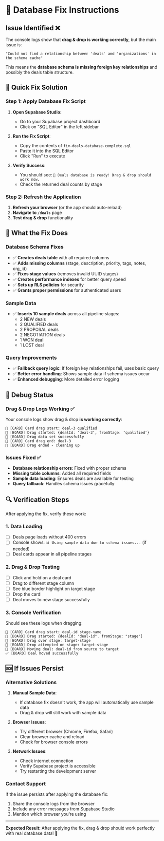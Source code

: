 # 🔧 Database Fix Instructions

## Issue Identified ❌

The console logs show that **drag & drop is working correctly**, but the main issue is:

```
"Could not find a relationship between 'deals' and 'organizations' in the schema cache"
```

This means the **database schema is missing foreign key relationships** and possibly the deals table structure.

## 🚀 Quick Fix Solution

### Step 1: Apply Database Fix Script

1. **Open Supabase Studio**:
   - Go to your Supabase project dashboard
   - Click on "SQL Editor" in the left sidebar

2. **Run the Fix Script**:
   - Copy the contents of `fix-deals-database-complete.sql`
   - Paste it into the SQL Editor
   - Click "Run" to execute

3. **Verify Success**:
   - You should see: `🚀 Deals database is ready! Drag & drop should work now.`
   - Check the returned deal counts by stage

### Step 2: Refresh the Application

1. **Refresh your browser** (or the app should auto-reload)
2. **Navigate to `/deals`** page
3. **Test drag & drop** functionality

## 🎯 What the Fix Does

### Database Schema Fixes
- ✅ **Creates deals table** with all required columns
- ✅ **Adds missing columns** (stage, description, priority, tags, notes, org_id)
- ✅ **Fixes stage values** (removes invalid UUID stages)
- ✅ **Creates performance indexes** for better query speed
- ✅ **Sets up RLS policies** for security
- ✅ **Grants proper permissions** for authenticated users

### Sample Data
- ✅ **Inserts 10 sample deals** across all pipeline stages:
  - 2 NEW deals
  - 2 QUALIFIED deals  
  - 2 PROPOSAL deals
  - 2 NEGOTIATION deals
  - 1 WON deal
  - 1 LOST deal

### Query Improvements
- ✅ **Fallback query logic**: If foreign key relationships fail, uses basic query
- ✅ **Better error handling**: Shows sample data if schema issues occur
- ✅ **Enhanced debugging**: More detailed error logging

## 🐞 Debug Status

### Drag & Drop Logs Working ✅
Your console logs show drag & drop **is working correctly**:
```
🎯 [CARD] Card drag start: deal-3 qualified
🎯 [BOARD] Drag started: {dealId: 'deal-3', fromStage: 'qualified'}
🎯 [BOARD] Drag data set successfully
🎯 [CARD] Card drag end: deal-3
🎯 [BOARD] Drag ended - cleaning up
```

### Issues Fixed ✅
- **Database relationship errors**: Fixed with proper schema
- **Missing table columns**: Added all required fields
- **Sample data loading**: Ensures deals are available for testing
- **Query fallback**: Handles schema issues gracefully

## 🔍 Verification Steps

After applying the fix, verify these work:

### 1. Data Loading
- [ ] Deals page loads without 400 errors
- [ ] Console shows: `📊 Using sample data due to schema issues...` (if needed)
- [ ] Deal cards appear in all pipeline stages

### 2. Drag & Drop Testing
- [ ] Click and hold on a deal card
- [ ] Drag to different stage column
- [ ] See blue border highlight on target stage
- [ ] Drop the card
- [ ] Deal moves to new stage successfully

### 3. Console Verification
Should see these logs when dragging:
```
🎯 [CARD] Card drag start: deal-id stage-name
🎯 [BOARD] Drag started: {dealId: "deal-id", fromStage: "stage"}
🎯 [BOARD] Drag over stage: target-stage
🎯 [BOARD] Drop attempted on stage: target-stage
🎯 [BOARD] Moving deal: deal-id from source to target
✅ [BOARD] Deal moved successfully
```

## 🆘 If Issues Persist

### Alternative Solutions

1. **Manual Sample Data**:
   - If database fix doesn't work, the app will automatically use sample data
   - Drag & drop will still work with sample data

2. **Browser Issues**:
   - Try different browser (Chrome, Firefox, Safari)
   - Clear browser cache and reload
   - Check for browser console errors

3. **Network Issues**:
   - Check internet connection
   - Verify Supabase project is accessible
   - Try restarting the development server

### Contact Support
If the issue persists after applying the database fix:
1. Share the console logs from the browser
2. Include any error messages from Supabase Studio
3. Mention which browser you're using

---

**Expected Result**: After applying the fix, drag & drop should work perfectly with real database data! 🎉
